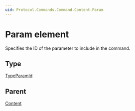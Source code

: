 ```yaml
---
uid: Protocol.Commands.Command.Content.Param
---
```


# Param element

Specifies the ID of the parameter to include in the command.

## Type

[TypeParamId](xref:Protocol-TypeParamId)

## Parent

[Content](xref:Protocol.Commands.Command.Content)
